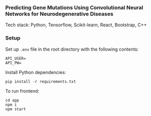 ### Predicting Gene Mutations Using Convolutional Neural Networks for Neurodegenerative Diseases

Tech stack: Python, Tensorflow, Scikit-learn, React, Bootstrap, C++

### Setup
Set up ```.env``` file in the root directory with the following contents:
```
API_USER=
API_PW=
```

Install Python dependencies:
```
pip install -r requirements.txt
```

To run frontend:
```
cd app
npm i
npm start
```

